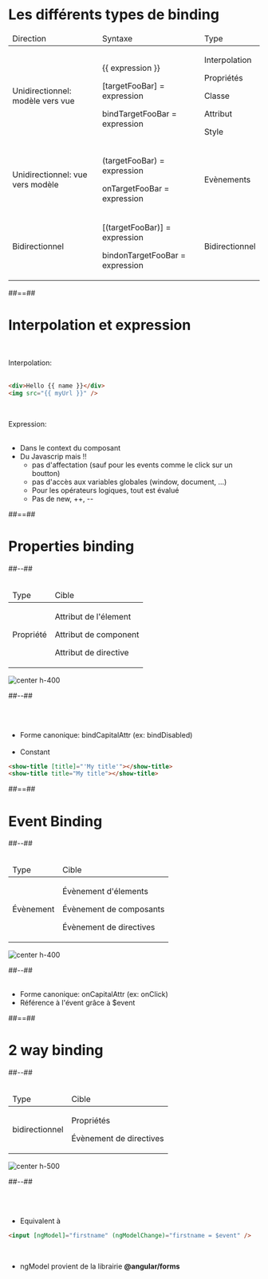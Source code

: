 <!-- .slide -->
# Les différents types de binding
<table>
    <thead>
        <tr>
            <td>Direction</td>
            <td>Syntaxe</td>
            <td>Type</td>
        </tr>
    </thead>
    <tbody>
        <tr>
            <td>Unidirectionnel: modèle vers vue</td>
            <td>
                <p>{{ expression }}</p>
                <p>[targetFooBar] = expression</p>
                <p>bindTargetFooBar = expression</p>
            </td>
            <td>
                <p>Interpolation</p>
                <p>Propriétés</p>
                <p>Classe</p>
                <p>Attribut</p>
                <p>Style</p>
            </td>
        </tr>
        <tr>
            <td>Unidirectionnel: vue vers modèle</td>
            <td>
                <p>(targetFooBar) = expression</p>
                <p>onTargetFooBar = expression</p>
            </td>
            <td>Evènements</td>
        </tr>
        <tr>
            <td>Bidirectionnel</td>
            <td>
                <p>[(targetFooBar)] = expression</p>
                <p>bindonTargetFooBar = expression</p>
            </td>
            <td>Bidirectionnel</td>
        </tr>
    </tbody>
</table>

##==##

<!-- .slide: class="with-code inconsolata" -->
# Interpolation et expression
<br>

Interpolation: <br><br>

```html
<div>Hello {{ name }}</div>
<img src="{{ myUrl }}" />
```
<!-- .element: class="medium-code" -->
<br>

Expression:  <br><br>
- Dans le context du composant
- Du Javascrip mais !!
    - pas d'affectation (sauf pour les events comme le click sur un boutton)
    - pas d'accès aux variables globales (window, document, ...)
    - Pour les opérateurs logiques, tout est évalué
    - Pas de new, ++, --

##==##
<!-- .slide: class="two-column-layout" -->
# Properties binding

##--##
<br><br>
<table>
    <thead>
        <tr>
            <td>Type</td>
            <td>Cible</td>
        </tr>
    </thead>
    <tbody>
        <tr>
            <td>Propriété</td>
            <td>
                <p>Attribut de l'élement</p>
                <p>Attribut de component</p>
                <p>Attribut de directive</p>
            </td>
        </tr>
    </tbody>
</table>

![center h-400](assets/images/school/databinding/properties_binding.png)

##--##
<!-- .slide: class="with-code inconsolata" -->
<br><br>

- Forme canonique: bindCapitalAttr (ex: bindDisabled)<br><br>
- Constant

```html
<show-title [title]="'My title'"></show-title>
<show-title title="My title"></show-title>
```
<!-- .element: class="medium-code" -->

##==##
<!-- .slide: class="two-column-layout" -->
# Event Binding

##--##
<br><br>
<table>
    <thead>
        <tr>
            <td>Type</td>
            <td>Cible</td>
        </tr>
    </thead>
    <tbody>
        <tr>
            <td>Évènement</td>
            <td>
                <p>Évènement d'élements</p>
                <p>Évènement de composants</p>
                <p>Évènement de directives</p>
            </td>
        </tr>
    </tbody>
</table>

![center h-400](assets/images/school/databinding/event_binding.png)

##--##
<br><br>

- Forme canonique: onCapitalAttr (ex: onClick)
- Référence à l'évent grâce à $event

##==##
<!-- .slide: class="two-column-layout" -->
# 2 way binding
##--##
<br><br>
<table>
    <thead>
        <tr>
            <td>Type</td>
            <td>Cible</td>
        </tr>
    </thead>
    <tbody>
        <tr>
            <td>bidirectionnel</td>
            <td>
                <p>Propriétés</p>
                <p>Évènement de directives</p>
            </td>
        </tr>
    </tbody>
</table>

![center h-500](assets/images/school/databinding/two_way_binding.png)

##--##
<!-- .slide: class="with-code inconsolata" -->
<br><br>

- Equivalent à

```html
<input [ngModel]="firstname" (ngModelChange)="firstname = $event" />
```
<!-- .element: class="big-code" -->
<br>

- <bg>ngModel</bg> provient de la librairie <strong>@angular/forms</strong>
